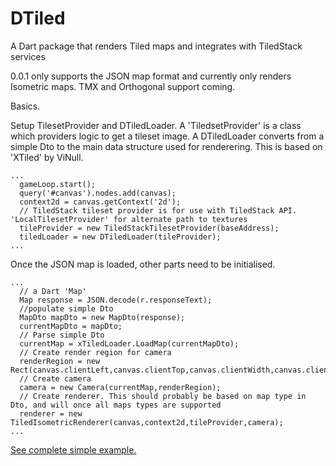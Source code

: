 DTiled
======

A Dart package that renders Tiled maps and integrates with TiledStack services

0.0.1 only supports the JSON map format and currently only renders Isometric maps. TMX and Orthogonal support coming.

Basics.

Setup TilesetProvider and DTiledLoader. A 'TiledsetProvider' is a class which providers logic to get a tileset image.
A DTiledLoader converts from a simple Dto to the main data structure used for renderering. This is based on 'XTiled' by ViNull.

```
...
  gameLoop.start();
  query('#canvas').nodes.add(canvas);
  context2d = canvas.getContext('2d');
  // TiledStack tileset provider is for use with TiledStack API. 'LocalTilesetProvider' for alternate path to textures
  tileProvider = new TiledStackTilesetProvider(baseAddress);
  tiledLoader = new DTiledLoader(tileProvider);
...

```

Once the JSON map is loaded, other parts need to be initialised. 

```
...
  // a Dart 'Map'
  Map response = JSON.decode(r.responseText); 
  //populate simple Dto
  MapDto mapDto = new MapDto(response); 
  currentMapDto = mapDto;
  // Parse simple Dto
  currentMap = xTiledLoader.LoadMap(currentMapDto); 
  // Create render region for camera
  renderRegion = new Rect(canvas.clientLeft,canvas.clientTop,canvas.clientWidth,canvas.clientHeight); 
  // Create camera
  camera = new Camera(currentMap,renderRegion);
  // Create renderer. This should probably be based on map type in Dto, and will once all maps types are supported
  renderer = new TiledIsometricRenderer(canvas,context2d,tileProvider,camera);
...
```

[See complete simple example.](https://github.com/Layoric/DTiled/wiki/Simple-DTiled-example)


